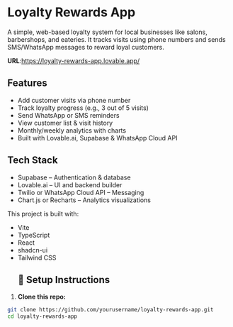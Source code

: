 # Loyalty Rewards App 

A simple, web-based loyalty system for local businesses like salons, barbershops, and eateries. It tracks visits using phone numbers and sends SMS/WhatsApp messages to reward loyal customers.

**URL**:https://loyalty-rewards-app.lovable.app/

## Features

- Add customer visits via phone number
- Track loyalty progress (e.g., 3 out of 5 visits)
- Send WhatsApp or SMS reminders
- View customer list & visit history
- Monthly/weekly analytics with charts
- Built with Lovable.ai, Supabase & WhatsApp Cloud API
##  Tech Stack

-  Supabase – Authentication & database
-  Lovable.ai – UI and backend builder
-  Twilio or WhatsApp Cloud API – Messaging
-  Chart.js or Recharts – Analytics visualizations

This project is built with:

- Vite
- TypeScript
- React
- shadcn-ui
- Tailwind CSS
  ## 🔧 Setup Instructions

1. **Clone this repo:**
```bash
git clone https://github.com/yourusername/loyalty-rewards-app.git
cd loyalty-rewards-app

